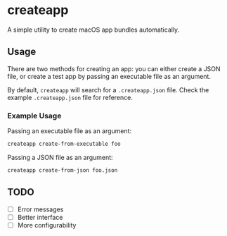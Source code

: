 # createapp

A simple utility to create macOS app bundles automatically.

## Usage

There are two methods for creating an app: you can either create a JSON file,
or create a test app by passing an executable file as an argument.

By default, `createapp` will search for a `.createapp.json` file. Check the
example `.createapp.json` file for reference.

### Example Usage

Passing an executable file as an argument:

```sh
createapp create-from-executable foo
```

Passing a JSON file as an argument:

```sh
createapp create-from-json foo.json
```

## TODO

- [ ] Error messages
- [ ] Better interface
- [ ] More configurability
